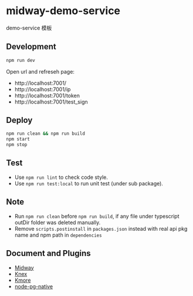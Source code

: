 # midway-demo-service

demo-service 模板


## Development

```sh
npm run dev
```

Open url and refreseh page:
- http://localhost:7001/
- http://localhost:7001/ip
- http://localhost:7001/token
- http://localhost:7001/test_sign


## Deploy

```bash
npm run clean && npm run build
npm start
npm stop
```


## Test

- Use `npm run lint` to check code style.
- Use `npm run test:local` to run unit test (under sub package).


## Note

- Run `npm run clean` before `npm run build`, if any file under typescript outDir folder was deleted manually.
- Remove `scripts.postinstall` in `packages.json` instead with real api pkg name and npm path in `dependencies`


## Document and Plugins

- [Midway]
- [Knex]
- [Kmore]
- [node-pg-native]


[Midway]: https://midwayjs.org/midway
[Knex]: https://knexjs.org/
[Kmore]: https://github.com/waitingsong/kmore
[node-pg-native]: https://github.com/brianc/node-pg-native

